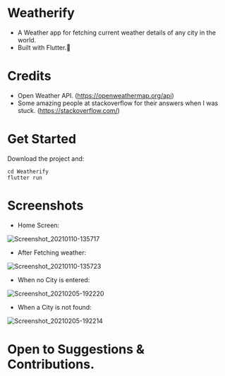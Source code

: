 # Weatherify
* A Weather app for fetching current weather details of any city in the world.
* Built with Flutter.💙

# Credits
* Open Weather API. (https://openweathermap.org/api)
* Some amazing people at stackoverflow for their answers when I was stuck. (https://stackoverflow.com/)

# Get Started
 Download the project and:
 
 ``` 
 cd Weatherify
 flutter run
 ```

# Screenshots

* Home Screen:

![Screenshot_20210110-135717](https://user-images.githubusercontent.com/44538497/104118106-60b49780-534c-11eb-9fa2-e9df553122f8.png)

* After Fetching weather:

![Screenshot_20210110-135723](https://user-images.githubusercontent.com/44538497/104118105-601c0100-534c-11eb-8d79-69f770eb5bc6.png)

* When no City is entered: 

![Screenshot_20210205-192220](https://user-images.githubusercontent.com/44538497/107042863-3ab5d200-67e8-11eb-959a-fcdca5540387.png)

* When a City is not found:

![Screenshot_20210205-192214](https://user-images.githubusercontent.com/44538497/107042870-3c7f9580-67e8-11eb-84a1-478c64b032e5.png)

# Open to Suggestions & Contributions.
